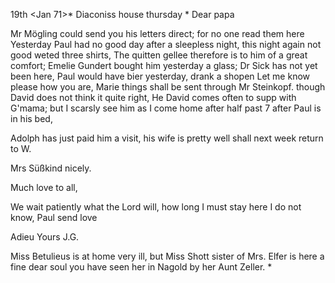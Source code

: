  19th <Jan 71>*
 Diaconiss house thursday
 <Stuttg>*
Dear papa

Mr Mögling could send you his letters direct; for no one read them here Yesterday Paul had no good day after a sleepless night, this night again not good weted three shirts, The quitten gellee therefore is to him of a great comfort; Emelie Gundert bought him yesterday a glass; Dr Sick has not yet been here, Paul would have bier yesterday, drank a shopen Let me know please how you are, Marie things shall be sent through Mr Steinkopf. though David does not think it quite right, He David comes often to supp with G'mama; but I scarsly see him as I come home after half past 7 after Paul is in his bed,

Adolph has just paid him a visit, his wife is pretty well shall next week return to W.

Mrs Süßkind nicely.

Much love to all,

We wait patiently what the Lord will, how long I must stay here I do not know, Paul send love

 Adieu Yours J.G.

Miss Betulieus is at home very ill, but Miss Shott sister of Mrs. Elfer is here a fine dear soul you have seen her in Nagold by her Aunt Zeller. 
<Emma hat seither von einer guten Nacht berichtet>*
